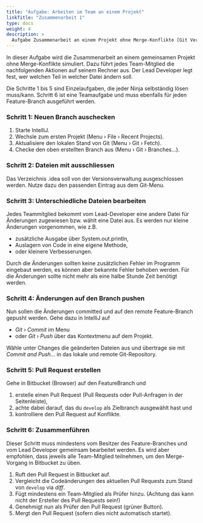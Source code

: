 ```yaml
---
title: "Aufgabe: Arbeiten im Team an einem Projekt"
linkTitle: "Zusammenarbeit 1"
type: docs
weight: 4
description: >
  Aufgabe Zusammenarbeit an einem Projekt ohne Merge-Konflikte [Git Vertiefung](../../../../docs/git/vertiefung/collaboration)
---
```


In dieser Aufgabe wird die Zusammenarbeit an einem gemeinsamen Projekt ohne Merge-Konflikte simuliert.
Dazu führt jedes Team-Mitglied die nachfolgenden Aktionen auf seinem Rechner aus. Der Lead Developer
legt fest, wer welchen Teil in welcher Datei ändern soll.

Die Schritte 1 bis 5 sind Einzelaufgaben, die jeder Ninja selbständig lösen muss/kann. Schritt 6 ist
eine Teamaufgabe und muss ebenfalls für jeden Feature-Branch ausgeführt werden.

### Schritt 1: Neuen Branch auschecken

1. Starte IntelliJ.
2. Wechsle zum ersten Projekt (Menu › File › Recent Projects).
3. Aktualisiere den lokalen Stand von Git (Menu › Git › Fetch).
4. Checke den oben erstellten Branch aus (Menu › Git › Branches...).

### Schritt 2: Dateien mit ausschliessen

Das Verzeichnis .idea soll von der Versionsverwaltung ausgeschlossen werden. Nutze dazu den passenden
Eintrag aus dem Git-Menu.

### Schritt 3: Unterschiedliche Dateien bearbeiten

Jedes Teammitglied bekommt vom Lead-Developer eine andere Datei für Änderungen zugewiesen bzw. wählt
eine Datei aus. Es werden nur kleine Änderungen vorgenommen, wie z.B.

- zusätzliche Ausgabe über System.out.println,
- Auslagern von Code in eine eigene Methode,
- oder kleinere Verbesserungen.

Durch die Änderungen sollten keine zusätzlichen Fehler im Programm eingebaut werden, es können aber
bekannte Fehler behoben werden. Für die Änderungen sollte nicht mehr als eine halbe Stunde Zeit
benötigt werden.

### Schritt 4: Änderungen auf den Branch pushen

Nun sollen die Änderungen committed und auf den remote Feature-Branch gepusht werden. Gehe dazu in
IntelliJ auf

- _Git › Commit_ im Menu
- oder _Git › Push_ über das Kontextmenu auf dem Projekt.

Wähle unter Changes die geänderten Dateien aus und übertrage sie mit _Commit and Push..._ in das lokale
und remote Git-Repository.

### Schritt 5: Pull Request erstellen

Gehe in Bitbucket (Browser) auf den FeatureBranch und

1. erstelle einen Pull Request (Pull Requests oder Pull-Anfragen in der Seitenleiste),
2. achte dabei darauf, das du `develop` als Zielbranch ausgewählt hast und
3. kontrolliere den Pull Request auf Konflikte.

### Schritt 6: Zusammenführen

Dieser Schritt muss mindestens vom Besitzer des Feature-Branches und vom Lead Developer gemeinsam
bearbeitet werden. Es wird aber empfohlen, dass jeweils alle Team-Mitglied teilnehmen, um den Merge-Vorgang
in Bitbucket zu üben.

1. Ruft den Pull Request in Bitbucket auf.
2. Vergleicht die Codeänderungen des aktuellen Pull Requests zum Stand von `develop` via _diff_.
3. Fügt mindestens ein Team-Mitglied als Prüfer hinzu. (Achtung das kann nicht der Ersteller des Pull Requests sein!)
4. Genehmigt nun als Prüfer den Pull Request (grüner Button).
5. Mergt den Pull Request (sofern dies nicht automatisch startet).
